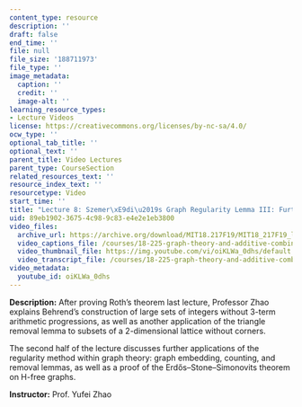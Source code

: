 ```yaml
---
content_type: resource
description: ''
draft: false
end_time: ''
file: null
file_size: '188711973'
file_type: ''
image_metadata:
  caption: ''
  credit: ''
  image-alt: ''
learning_resource_types:
- Lecture Videos
license: https://creativecommons.org/licenses/by-nc-sa/4.0/
ocw_type: ''
optional_tab_title: ''
optional_text: ''
parent_title: Video Lectures
parent_type: CourseSection
related_resources_text: ''
resource_index_text: ''
resourcetype: Video
start_time: ''
title: "Lecture 8: Szemer\xE9di\u2019s Graph Regularity Lemma III: Further Applications"
uid: 89eb1902-3675-4c98-9c83-e4e2e1eb3800
video_files:
  archive_url: https://archive.org/download/MIT18.217F19/MIT18_217F19_lec08_300k.mp4
  video_captions_file: /courses/18-225-graph-theory-and-additive-combinatorics-fall-2023/oiKLWa_0dhs_captions.vtt
  video_thumbnail_file: https://img.youtube.com/vi/oiKLWa_0dhs/default.jpg
  video_transcript_file: /courses/18-225-graph-theory-and-additive-combinatorics-fall-2023/oiKLWa_0dhs_transcript.pdf
video_metadata:
  youtube_id: oiKLWa_0dhs
---
```

**Description:** After proving Roth’s theorem last lecture, Professor Zhao explains Behrend’s construction of large sets of integers without 3-term arithmetic progressions, as well as another application of the triangle removal lemma to subsets of a 2-dimensional lattice without corners.

The second half of the lecture discusses further applications of the regularity method within graph theory: graph embedding, counting, and removal lemmas, as well as a proof of the Erdős–Stone–Simonovits theorem on H-free graphs.

**Instructor:** Prof. Yufei Zhao